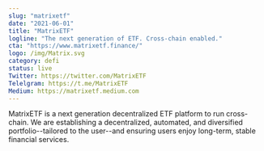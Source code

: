 ```yaml
---
slug: "matrixetf"
date: "2021-06-01"
title: "MatrixETF"
logline: "The next generation of ETF. Cross-chain enabled."
cta: "https://www.matrixetf.finance/"
logo: /img/Matrix.svg
category: defi
status: live
Twitter: https://twitter.com/MatrixETF
Telelgram: https://t.me/MatrixETF
Medium: https://matrixetf.medium.com
---
```


MatrixETF is a next generation decentralized ETF platform to run cross-chain. We are establishing a decentralized, automated, and diversified portfolio--tailored to the user--and ensuring users enjoy long-term, stable financial services.
